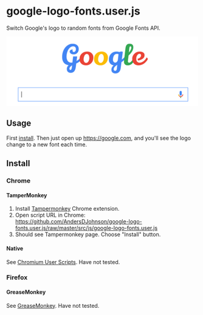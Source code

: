 # google-logo-fonts.user.js
Switch Google's logo to random fonts from Google Fonts API.

![image](image.png)

## Usage

First [install](#install). Then just open up https://google.com, and you'll see the logo change to a new font each time.


## Install

### Chrome

#### TamperMonkey
1. Install [Tampermonkey] Chrome extension.
2. Open script URL in Chrome: https://github.com/AndersDJohnson/google-logo-fonts.user.js/raw/master/src/js/google-logo-fonts.user.js
3. Should see Tampermonkey page. Choose "Install" button.

#### Native

See [Chromium User Scripts]. Have not tested.

### Firefox

#### GreaseMonkey

See [GreaseMonkey]. Have not tested.


[Tampermonkey]: https://chrome.google.com/webstore/detail/tampermonkey/dhdgffkkebhmkfjojejmpbldmpobfkfo?hl=en
[Chromium User Scripts]: http://www.chromium.org/developers/design-documents/user-scripts
[GreaseMonkey]: http://www.greasespot.net/

